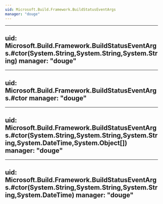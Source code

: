 ```yaml
---
uid: Microsoft.Build.Framework.BuildStatusEventArgs
manager: "douge"
---
```


---
uid: Microsoft.Build.Framework.BuildStatusEventArgs.#ctor(System.String,System.String,System.String)
manager: "douge"
---

---
uid: Microsoft.Build.Framework.BuildStatusEventArgs.#ctor
manager: "douge"
---

---
uid: Microsoft.Build.Framework.BuildStatusEventArgs.#ctor(System.String,System.String,System.String,System.DateTime,System.Object[])
manager: "douge"
---

---
uid: Microsoft.Build.Framework.BuildStatusEventArgs.#ctor(System.String,System.String,System.String,System.DateTime)
manager: "douge"
---

